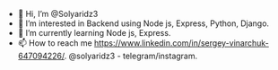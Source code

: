 - 👋 Hi, I’m @Solyaridz3
- 👀 I’m interested in Backend using Node js, Express, Python, Django.
- 🌱 I’m currently learning Node js, Express.
- 📫 How to reach me https://www.linkedin.com/in/sergey-vinarchuk-647094226/. @solyaridz3 - telegram/instagram.

<!---
Solyaridz3/Solyaridz3 is a ✨ special ✨ repository because its `README.md` (this file) appears on your GitHub profile.
You can click the Preview link to take a look at your changes.
--->
